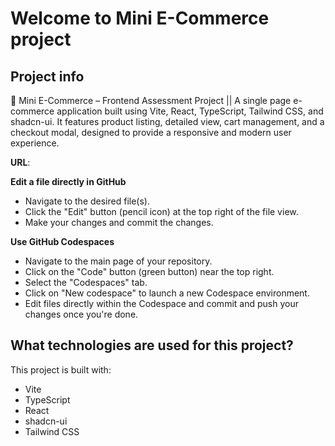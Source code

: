 # Welcome to Mini E-Commerce project

## Project info

🛒 Mini E-Commerce – Frontend Assessment Project || A single page e-commerce application built using Vite, React, TypeScript, Tailwind CSS, and shadcn-ui. It features product listing, detailed view, cart management, and a checkout modal, designed to provide a responsive and modern user experience.

**URL**: 


**Edit a file directly in GitHub**

- Navigate to the desired file(s).
- Click the "Edit" button (pencil icon) at the top right of the file view.
- Make your changes and commit the changes.

**Use GitHub Codespaces**

- Navigate to the main page of your repository.
- Click on the "Code" button (green button) near the top right.
- Select the "Codespaces" tab.
- Click on "New codespace" to launch a new Codespace environment.
- Edit files directly within the Codespace and commit and push your changes once you're done.

## What technologies are used for this project?

This project is built with:

- Vite
- TypeScript
- React
- shadcn-ui
- Tailwind CSS


